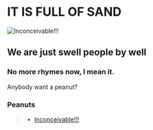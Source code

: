 # IT IS FULL OF SAND
![Inconceivable!!!](img/DSC08181.jpg)
## We are just swell people by well
### No more rhymes now, I mean it.
Anybody want a peanut?
### Peanuts
>* [Inconceivable!!!](https://blog.capitalwealthadvisors.com/hubfs/Princess%20Bride%20Quote.png)